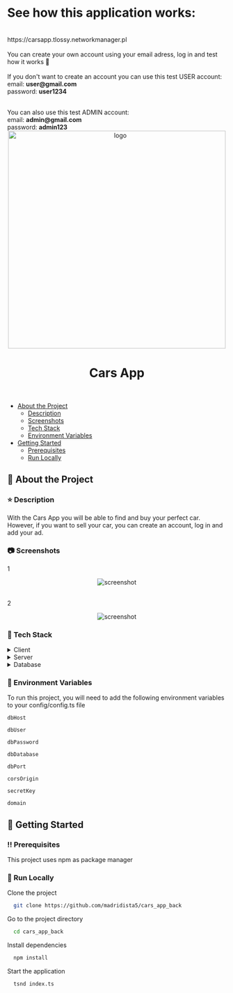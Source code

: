 <h1>See how this application works:</h1>
<br>
https://carsapp.tlossy.networkmanager.pl
<br>
<br>
You can create your own account using your email adress, log in and test how it works 🙂
<br>
<br>
If you don't want to create an account you can use this test USER account:
<br>
email: <b>user@gmail.com</b>
<br>
password: <b>user1234</b></p>
<br>
You can also use this test ADMIN account:
<br>
email: <b>admin@gmail.com</b>
<br>
password: <b>admin123</b>
<br>

<div align="center">

<img src="https://github.com/madridista5/madridista5/blob/main/cars_app.gif" alt="logo" width="500" height="auto" />
  <h1>Cars App</h1>
</div>

<br />

- [About the Project](#star2-about-the-project)
  * [Description](#star-description)
  * [Screenshots](#camera-screenshots)
  * [Tech Stack](#space_invader-tech-stack)
  * [Environment Variables](#key-environment-variables)
- [Getting Started](#toolbox-getting-started)
  * [Prerequisites](#bangbang-prerequisites)
  * [Run Locally](#running-run-locally)

  

<!-- About the Project -->
## :star2: About the Project

<!-- Description -->
### :star: Description
<p>With the Cars App you will be able to find and buy your perfect car. However, if you want to sell your car, you can create an account, log in and add your ad.</p>


<!-- Screenshots -->
### :camera: Screenshots

<p>1</p>
<div align="center"> 
  <img src="" alt="screenshot" />
</div>

<br>
<p>2</p>
<div align="center"> 
  <img src="" alt="screenshot" />
</div>

<!-- TechStack -->
### :space_invader: Tech Stack

<details>
  <summary>Client</summary>
  <ul>
    <li><a href="https://www.typescriptlang.org/">Typescript</a></li>
    <li><a href="https://reactjs.org/">React.js</a></li>
  </ul>
</details>

<details>
  <summary>Server</summary>
  <ul>
    <li><a href="https://www.typescriptlang.org/">Typescript</a></li>
    <li><a href="https://expressjs.com">Express.js</a></li>  
    <li><a href="https://nodejs.org/en/">Node.js</a></li>
  </ul>
</details>

<details>
<summary>Database</summary>
  <ul>
    <li><a href="https://www.mysql.com">MySQL</a></li>  
  </ul>
</details>

<!-- Env Variables -->
### :key: Environment Variables

To run this project, you will need to add the following environment variables to your config/config.ts file

`dbHost`

`dbUser`

`dbPassword`

`dbDatabase`

`dbPort`

`corsOrigin`

`secretKey`

`domain`

<!-- Getting Started -->
## 	:toolbox: Getting Started

<!-- Prerequisites -->
### :bangbang: Prerequisites

This project uses npm as package manager


<!-- Run Locally -->
### :running: Run Locally

Clone the project

```bash
  git clone https://github.com/madridista5/cars_app_back
```

Go to the project directory

```bash
  cd cars_app_back
```

Install dependencies

```bash
  npm install
```

Start the application

```bash
  tsnd index.ts
```
